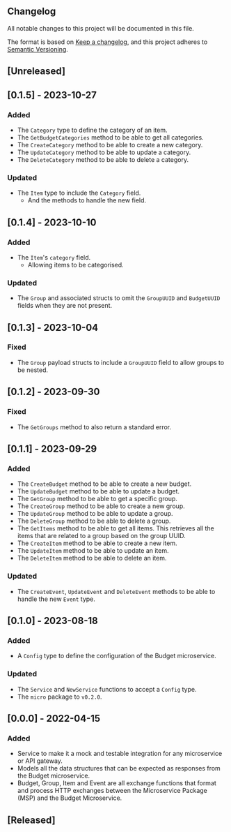## Changelog
All notable changes to this project will be documented in this file.

The format is based on [Keep a changelog](https://keepachangelog.com/en/1.0.0/),
and this project adheres to [Semantic Versioning](https://semver.org/spec/v2.0.0.html).

## [Unreleased]
## [0.1.5] - 2023-10-27
### Added
- The `Category` type to define the category of an item.
- The `GetBudgetCategories` method to be able to get all categories.
- The `CreateCategory` method to be able to create a new category.
- The `UpdateCategory` method to be able to update a category.
- The `DeleteCategory` method to be able to delete a category.

### Updated
- The `Item` type to include the `Category` field.
  - And the methods to handle the new field.

## [0.1.4] - 2023-10-10
### Added
- The `Item`'s `category` field.
  - Allowing items to be categorised.

### Updated
- The `Group` and associated structs to omit the `GroupUUID` and `BudgetUUID`
  fields when they are not present.

## [0.1.3] - 2023-10-04
### Fixed
- The `Group` payload structs to include a `GroupUUID` field to allow groups
  to be nested.

## [0.1.2] - 2023-09-30
### Fixed
- The `GetGroups` method to also return a standard error.

## [0.1.1] - 2023-09-29
### Added
- The `CreateBudget` method to be able to create a new budget.
- The `UpdateBudget` method to be able to update a budget.
- The `GetGroup` method to be able to get a specific group.
- The `CreateGroup` method to be able to create a new group.
- The `UpdateGroup` method to be able to update a group.
- The `DeleteGroup` method to be able to delete a group.
- The `GetItems` method to be able to get all items. This retrieves all the
  items that are related to a group based on the group UUID.
- The `CreateItem` method to be able to create a new item.
- The `UpdateItem` method to be able to update an item.
- The `DeleteItem` method to be able to delete an item.

### Updated
- The `CreateEvent`, `UpdateEvent` and `DeleteEvent` methods to be able to
  handle the new `Event` type.

## [0.1.0] - 2023-08-18
### Added
- A `Config` type to define the configuration of the Budget microservice.

### Updated
- The `Service` and `NewService` functions to accept a `Config` type.
- The `micro` package to `v0.2.0`.

## [0.0.0] - 2022-04-15
### Added
- Service to make it a mock and testable integration for any microservice 
or API gateway.
- Models all the data structures that can be expected as responses from
the Budget microservice.
- Budget, Group, Item and Event are all exchange functions that format 
and process HTTP exchanges between the Microservice Package (MSP) and the
Budget Microservice.

## [Released]
